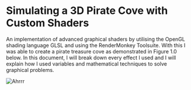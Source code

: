 # Simulating a 3D Pirate Cove with Custom Shaders
An implementation of advanced graphical shaders by utilising the OpenGL shading language GLSL and using the RenderMonkey Toolsuite.
With this I was able to create a pirate treasure cove as demonstrated in Figure 1.0 below. In this document, I will break down every effect I used and I will explain how I used variables and mathematical techniques to solve graphical problems.

![Ahrrr](https://user-images.githubusercontent.com/44724871/165594066-4cb9943d-bfb6-4627-a434-74ea22687208.png)
